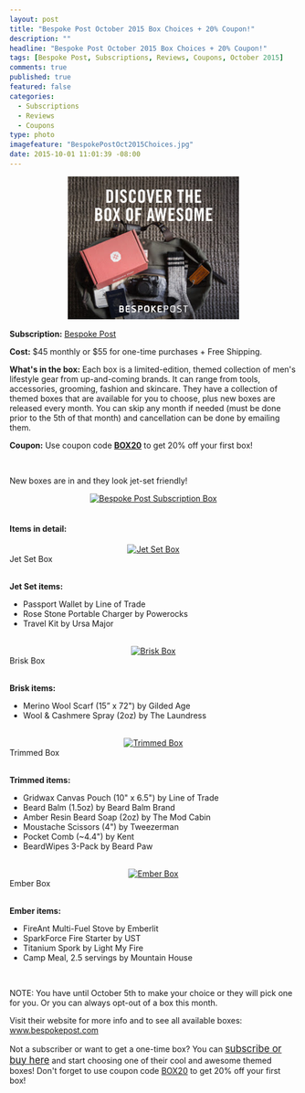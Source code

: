 ```yaml
---
layout: post
title: "Bespoke Post October 2015 Box Choices + 20% Coupon!"
description: ""
headline: "Bespoke Post October 2015 Box Choices + 20% Coupon!"
tags: [Bespoke Post, Subscriptions, Reviews, Coupons, October 2015]
comments: true
published: true
featured: false
categories: 
  - Subscriptions
  - Reviews
  - Coupons
type: photo
imagefeature: "BespokePostOct2015Choices.jpg"
date: 2015-10-01 11:01:39 -08:00
---
```


<center><a href="http://bespoke.evyy.net/c/164125/70438/1804" target="_blank">
<img src="/images/BespokePost.jpg" border="0" style="border:none;max-width:100%;" alt="Bespoke Post Subscription Box" />
</a></center>
<p><b>Subscription:</b> <a href="http://bespoke.evyy.net/c/164125/70438/1804" target="_blank">Bespoke Post</a></p>
<p><b>Cost:</b> $45 monthly or $55 for one-time purchases + Free Shipping.</p>
<p><b>What's in the box:</b> Each box is a limited-edition, themed collection of men's lifestyle gear from up-and-coming brands. It can range from tools, accessories, grooming, fashion and skincare. They have a collection of themed boxes that are available for you to choose, plus new boxes are released every month. You can skip any month if needed (must be done prior to the 5th of that month) and cancellation can be done by emailing them.</p>
<p><b>Coupon:</b> Use coupon code <a href="http://bespoke.evyy.net/c/164125/70438/1804" target="_blank"><b>BOX20</b></a> to get 20% off your first box!</p>
<br>

<p>New boxes are in and they look jet-set friendly!</p>

<center><a href="http://bespoke.evyy.net/c/164125/70438/1804" target="_blank">
<img src="/images/BespokePostOct2015Choices.jpg" border="0" style="border:none;max-width:100%;" alt="Bespoke Post Subscription Box" />
</a></center>

<br>

<p><H4>Items in detail:</H4></p>

<center><a href="http://bespoke.evyy.net/c/164125/70438/1804" target="_blank">
<img src="/images/BespokePostOct2015JetSetCollage.jpg" border="0" style="border:none;max-width:100%;" alt="Jet Set Box" />
</a></center>
<figcaption>Jet Set Box</figcaption>
<br>

**Jet Set items:**
<ul>
<li>Passport Wallet by Line of Trade</li>
<li>Rose Stone Portable Charger by Powerocks</li>
<li>Travel Kit by Ursa Major</li>
</ul>

<br>

<center><a href="http://bespoke.evyy.net/c/164125/70438/1804" target="_blank">
<img src="/images/BespokePostOct2015BriskCollage.jpg" border="0" style="border:none;max-width:100%;" alt="Brisk Box" />
</a></center>
<figcaption>Brisk Box</figcaption>
<br>

**Brisk items:**
<ul>
<li>Merino Wool Scarf (15” x 72") by Gilded Age</li>
<li>Wool & Cashmere Spray (2oz) by The Laundress</li>
</ul>

<br>

<center><a href="http://bespoke.evyy.net/c/164125/70438/1804" target="_blank">
<img src="/images/BespokePostOct2015Trimmed.png" border="0" style="border:none;max-width:100%;" alt="Trimmed Box" />
</a></center>
<figcaption>Trimmed Box</figcaption>
<br>

**Trimmed items:**
<ul>
<li>Gridwax Canvas Pouch (10" x 6.5") by Line of Trade</li>
<li>Beard Balm (1.5oz) by Beard Balm Brand</li>
<li>Amber Resin Beard Soap (2oz) by The Mod Cabin</li>
<li>Moustache Scissors (4") by Tweezerman</li>
<li>Pocket Comb (~4.4") by Kent</li>
<li>BeardWipes 3-Pack by Beard Paw</li>
</ul>

<br>

<center><a href="http://bespoke.evyy.net/c/164125/70438/1804" target="_blank">
<img src="/images/BespokePostOct2015EmberCollage.jpg" border="0" style="border:none;max-width:100%;" alt="Ember Box" />
</a></center>
<figcaption>Ember Box</figcaption>
<br>

**Ember items:**
<ul>
<li>FireAnt Multi-Fuel Stove by Emberlit</li>
<li>SparkForce Fire Starter by UST</li>
<li>Titanium Spork by Light My Fire</li>
<li>Camp Meal, 2.5 servings by Mountain House</li>
</ul>

<br>

<p>NOTE: You have until October 5th to make your choice or they will pick one for you. Or you can always opt-out of a box this month.</p>

<p>Visit their website for more info and to see all available boxes: <a href="http://bespoke.evyy.net/c/164125/70438/1804" target="_blank"> www.bespokepost.com</a></p>

<p>Not a subscriber or want to get a one-time box? You can <a href="http://bespoke.evyy.net/c/164125/70438/1804" target="_blank"><big>subscribe or buy here</big></a> and start choosing one of their cool and awesome themed boxes! Don't forget to use coupon code <a href="http://bespoke.evyy.net/c/164125/70438/1804" target="_blank">BOX20</a> to get 20% off your first box!</p>

<br>
